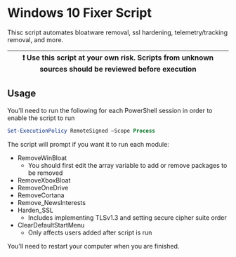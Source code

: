 # Windows 10 Fixer Script

Thisc script automates bloatware removal, ssl hardening, telemetry/tracking removal, and more.

| ❗ Use this script at your own risk.  Scripts from unknown sources should be reviewed before execution |
|----------------------------------------------------------------------------------------------------------------------|

## Usage

You'll need to run the following for each PowerShell session in order to enable the script to run
```powershell
Set-ExecutionPolicy RemoteSigned –Scope Process
```

The script will prompt if you want it to run each module:
- RemoveWinBloat
  - You should first edit the array variable to add or remove packages to be removed
- RemoveXboxBloat
- RemoveOneDrive
- RemoveCortana
- Remove_NewsInterests
- Harden_SSL
  - Includes implementing TLSv1.3 and setting secure cipher suite order
- ClearDefaultStartMenu
  - Only affects users added after script is run

You'll need to restart your computer when you are finished.

